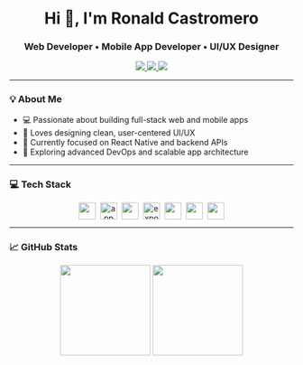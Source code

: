 <h1 align="center">Hi 👋, I'm Ronald Castromero</h1>
<h3 align="center">Web Developer • Mobile App Developer • UI/UX Designer</h3>

<p align="center">
  <a href="https://www.linkedin.com/in/ronald-castromero-1a4b9b277/" target="_blank">
    <img src="https://img.shields.io/badge/LinkedIn-%230077B5.svg?style=flat&logo=linkedin&logoColor=white"/>
  </a>
  <a href="mailto:lumnaire.coding@gmail.com">
    <img src="https://img.shields.io/badge/Gmail-D14836?style=flat&logo=gmail&logoColor=white"/>
  </a>
  <a href="https://ronald-portfolio-lumnaire.vercel.app/" target="_blank">
    <img src="https://img.shields.io/badge/Portfolio-000?style=flat&logo=vercel&logoColor=white"/>
  </a>
</p>

---

### 💡 About Me

- 💻 Passionate about building full-stack web and mobile apps
- 🎨 Loves designing clean, user-centered UI/UX
- 📱 Currently focused on React Native and backend APIs
- 🌱 Exploring advanced DevOps and scalable app architecture

---

### 💻 Tech Stack

<div align="center" style="display: flex; flex-wrap: wrap; justify-content: center; gap: 8px;">

<!-- Web Dev -->
<img src="https://skillicons.dev/icons?i=html,css,js,tailwind,php,laravel,python,django,react,vite,vercel,mysql,mongodb" height="30" />

<!-- Appwrite -->
<img src="https://cdn.jsdelivr.net/gh/devicons/devicon/icons/appwrite/appwrite-original.svg" alt="appwrite" height="30" />

<!-- Mobile -->
<img src="https://skillicons.dev/icons?i=react" height="30" />
<img src="https://cdn.worldvectorlogo.com/logos/expo-1.svg" alt="expo" height="30" />

<!-- UI/UX -->
<img src="https://skillicons.dev/icons?i=figma" height="30" />
<img src="https://img.icons8.com/color/48/adobe-xd.png" height="30" />
<img src="https://img.icons8.com/color/48/framer.png" height="30" />

</div>

---

### 📈 GitHub Stats

<p align="center">
  <img src="https://github-readme-stats.vercel.app/api?username=ronaldcastromero&show_icons=true&theme=tokyonight" height="160"/>
  <img src="https://github-readme-stats.vercel.app/api/top-langs/?username=ronaldcastromero&layout=compact&theme=tokyonight" height="160"/>
</p>
